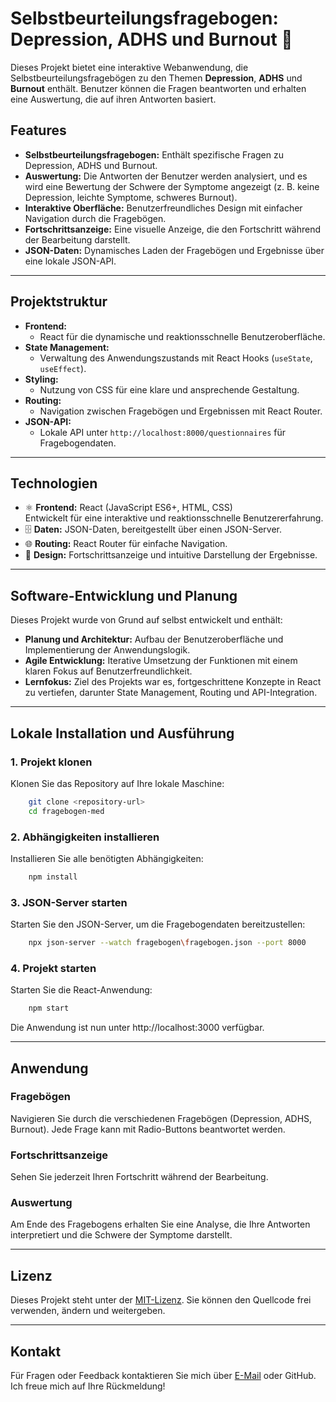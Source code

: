 # Selbstbeurteilungsfragebogen: Depression, ADHS und Burnout 🧠

Dieses Projekt bietet eine interaktive Webanwendung, die Selbstbeurteilungsfragebögen zu den Themen **Depression**, **ADHS** und **Burnout** enthält. Benutzer können die Fragen beantworten und erhalten eine Auswertung, die auf ihren Antworten basiert.

## Features

- **Selbstbeurteilungsfragebogen:** Enthält spezifische Fragen zu Depression, ADHS und Burnout.
- **Auswertung:** Die Antworten der Benutzer werden analysiert, und es wird eine Bewertung der Schwere der Symptome angezeigt (z. B. keine Depression, leichte Symptome, schweres Burnout).
- **Interaktive Oberfläche:** Benutzerfreundliches Design mit einfacher Navigation durch die Fragebögen.
- **Fortschrittsanzeige:** Eine visuelle Anzeige, die den Fortschritt während der Bearbeitung darstellt.
- **JSON-Daten:** Dynamisches Laden der Fragebögen und Ergebnisse über eine lokale JSON-API.

---

## Projektstruktur

- **Frontend:** 
  - React für die dynamische und reaktionsschnelle Benutzeroberfläche.
- **State Management:** 
  - Verwaltung des Anwendungszustands mit React Hooks (`useState`, `useEffect`).
- **Styling:** 
  - Nutzung von CSS für eine klare und ansprechende Gestaltung.
- **Routing:** 
  - Navigation zwischen Fragebögen und Ergebnissen mit React Router.
- **JSON-API:** 
  - Lokale API unter `http://localhost:8000/questionnaires` für Fragebogendaten.

---

## Technologien

- ⚛️ **Frontend:** React (JavaScript ES6+, HTML, CSS)  
  Entwickelt für eine interaktive und reaktionsschnelle Benutzererfahrung.
- 🗄️ **Daten:** JSON-Daten, bereitgestellt über einen JSON-Server.
- 🌐 **Routing:** React Router für einfache Navigation.
- 🎨 **Design:** Fortschrittsanzeige und intuitive Darstellung der Ergebnisse.

---

## Software-Entwicklung und Planung

Dieses Projekt wurde von Grund auf selbst entwickelt und enthält:

- **Planung und Architektur:** Aufbau der Benutzeroberfläche und Implementierung der Anwendungslogik.
- **Agile Entwicklung:** Iterative Umsetzung der Funktionen mit einem klaren Fokus auf Benutzerfreundlichkeit.
- **Lernfokus:** Ziel des Projekts war es, fortgeschrittene Konzepte in React zu vertiefen, darunter State Management, Routing und API-Integration.

---

## Lokale Installation und Ausführung

### 1. Projekt klonen
Klonen Sie das Repository auf Ihre lokale Maschine:
```bash
    git clone <repository-url>
    cd fragebogen-med
```

### 2. Abhängigkeiten installieren
Installieren Sie alle benötigten Abhängigkeiten:
```bash
    npm install
```

### 3. JSON-Server starten
Starten Sie den JSON-Server, um die Fragebogendaten bereitzustellen:
```bash
    npx json-server --watch fragebogen\fragebogen.json --port 8000
```

### 4. Projekt starten
Starten Sie die React-Anwendung:
```bash
    npm start
```
Die Anwendung ist nun unter http://localhost:3000 verfügbar.

 ---

 ## Anwendung

### Fragebögen
Navigieren Sie durch die verschiedenen Fragebögen (Depression, ADHS, Burnout). Jede Frage kann mit Radio-Buttons beantwortet werden.

### Fortschrittsanzeige
Sehen Sie jederzeit Ihren Fortschritt während der Bearbeitung.

### Auswertung
Am Ende des Fragebogens erhalten Sie eine Analyse, die Ihre Antworten interpretiert und die Schwere der Symptome darstellt.

---

## Lizenz

Dieses Projekt steht unter der [MIT-Lizenz](LICENSE). Sie können den Quellcode frei verwenden, ändern und weitergeben.

---

## Kontakt

Für Fragen oder Feedback kontaktieren Sie mich über [E-Mail](mailto:melinakiefer@hotmail.de) oder GitHub. Ich freue mich auf Ihre Rückmeldung!
